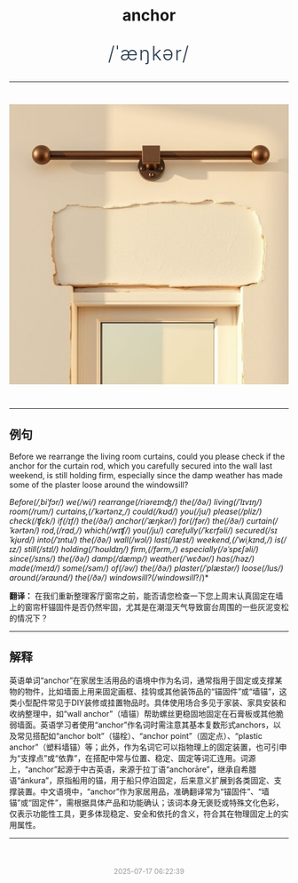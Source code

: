 <div align="center">

# anchor

<div style="margin: 30px 0;">
<h1 style="font-size: 2.5em; font-weight: 300; letter-spacing: 2px; margin: 0; color: #2c3e50;">
/ˈæŋkər/
</h1>
</div>

</div>

---

<div align="center" style="margin: 40px 0;">

![anchor](images/anchor.png)

</div>

---

## 例句

Before we rearrange the living room curtains, could you please check if the anchor for the curtain rod, which you carefully secured into the wall last weekend, is still holding firm, especially since the damp weather has made some of the plaster loose around the windowsill?

*Before(/ˌbiˈfɔr/) we(/wi/) rearrange(/riəreɪnʤ/) the(/ðə/) living(/ˈlɪvɪŋ/) room(/rum/) curtains,(/ˈkərtənz,/) could(/kʊd/) you(/ju/) please(/pliz/) check(/ʧɛk/) if(/ɪf/) the(/ðə/) anchor(/ˈæŋkər/) for(/fər/) the(/ðə/) curtain(/ˈkərtən/) rod,(/rɑd,/) which(/wɪʧ/) you(/ju/) carefully(/ˈkɛrfəli/) secured(/sɪˈkjʊrd/) into(/ˈɪntu/) the(/ðə/) wall(/wɔl/) last(/læst/) weekend,(/ˈwiˌkɪnd,/) is(/ɪz/) still(/stɪl/) holding(/ˈhoʊldɪŋ/) firm,(/fərm,/) especially(/əˈspɛʃəli/) since(/sɪns/) the(/ðə/) damp(/dæmp/) weather(/ˈwɛðər/) has(/həz/) made(/meɪd/) some(/səm/) of(/əv/) the(/ðə/) plaster(/ˈplæstər/) loose(/lus/) around(/əraʊnd/) the(/ðə/) windowsill?(/windowsill*?/)*

**翻译：** 在我们重新整理客厅窗帘之前，能否请您检查一下您上周末认真固定在墙上的窗帘杆锚固件是否仍然牢固，尤其是在潮湿天气导致窗台周围的一些灰泥变松的情况下？

---

## 解释

英语单词“anchor”在家居生活用品的语境中作为名词，通常指用于固定或支撑某物的物件，比如墙面上用来固定画框、挂钩或其他装饰品的“锚固件”或“墙锚”，这类小型配件常见于DIY装修或挂置物品时。具体使用场合多见于家装、家具安装和收纳整理中，如“wall anchor”（墙锚）帮助螺丝更稳固地固定在石膏板或其他脆弱墙面。英语学习者使用“anchor”作名词时需注意其基本复数形式anchors，以及常见搭配如“anchor bolt”（锚栓）、“anchor point”（固定点）、“plastic anchor”（塑料墙锚）等；此外，作为名词它可以指物理上的固定装置，也可引申为“支撑点”或“依靠”，在搭配中常与位置、稳定、固定等词汇连用。词源上，“anchor”起源于中古英语，来源于拉丁语“anchorāre”，继承自希腊语“ánkura”，原指船用的锚，用于船只停泊固定，后来意义扩展到各类固定、支撑装置。中文语境中，“anchor”作为家居用品，准确翻译常为“锚固件”、“墙锚”或“固定件”，需根据具体产品和功能确认；该词本身无褒贬或特殊文化色彩，仅表示功能性工具，更多体现稳定、安全和依托的含义，符合其在物理固定上的实用属性。


---

<div align="center" style="margin-top: 50px;">
<small style="color: #999; font-size: 0.9em;">2025-07-17 06:22:39</small>
</div>
